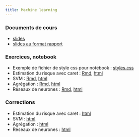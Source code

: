 ```yaml
---
title: Machine learning
---
```



### Documents de cours

- [slides](cours.pdf)
- [slides au format rapport](cours_article.pdf)

### Exercices, notebook

- Exemple de fichier de style css pour notebook : [styles.css](styles.css)
- Estimation du risque avec caret : [Rmd](sujet_est_risque_caret.Rmd), [html](sujet_est_risque_caret.nb.html)
- SVM : [Rmd](sujet_svm.Rmd), [html](sujet_svm.nb.html)
- Agrégation : [Rmd](agregation.Rmd), [html](agregation.nb.html)
- Réseaux de neurones : [Rmd](sujet_reseau_neurones.Rmd), [html](sujet_reseau_neurones.nb.html)


### Corrections

<!--
- Estimation du risque avec caret : [html](https://www.dropbox.com/s/yjibb2t8obzd2kd/est_risque_caret.html?dl=0)
- SVM : [html](https://www.dropbox.com/s/3ibse2n7eu0imqe/svm.html?dl=0)
- Agrégation : [html](https://www.dropbox.com/s/xex4s54nuhgpg7p/agregation.html?dl=0)
- Réseaux de neurones : [html](https://www.dropbox.com/s/qnk34o1tiqw1nb9/reseau_neurones.html?dl=0)
--->

- Estimation du risque avec caret : [html](est_risque_caret.html)
- SVM : [html](svm.html)
- Agrégation : [html](agregation.html)
- Réseaux de neurones : [html](reseau_neurones.html)

